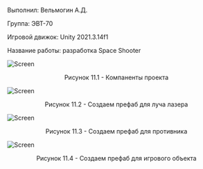 <p align="left">
  Выполнил: Вельмогин А.Д.
  </p>
<p align="left"> Группа: ЭВТ-70
  </p>
<p align="left"> Игровой движок: Unity 2021.3.14f1
  </p>
<p align="left"> Название работы: разработка Space Shooter
  </p>


![Screen](https://i.postimg.cc/MG6935gV/Screenshot-4.png)


<p align="center">
Рисунок 11.1 - Компаненты проекта
</p>


![Screen](https://user-images.githubusercontent.com/119409903/205104023-88dacf51-41d6-4c86-8ad8-c6bbee4d21b7.png)


<p align="center">
Рисунок 11.2 - Создаем префаб для луча лазера   
</p>


![Screen](https://user-images.githubusercontent.com/119409903/205106643-72364cdf-2cc1-46dd-a189-10f530d08b74.png)

<p align="center">
Рисунок 11.3 - Создаем префаб для противника 
</p>


![Screen](https://user-images.githubusercontent.com/119409903/205106808-3561d055-dd75-4a72-99ea-d77b8cb00a1f.png)

<p align="center">
Рисунок 11.4 - Создаем префаб для игрового объекта 
</p>

